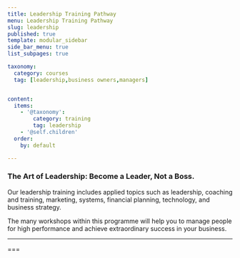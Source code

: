 ```yaml
---
title: Leadership Training Pathway
menu: Leadership Training Pathway
slug: leadership
published: true
template: modular_sidebar
side_bar_menu: true
list_subpages: true

taxonomy:
  category: courses
  tag: [leadership,business owners,managers]


content:
  items:
    - '@taxonomy': 
        category: training
        tag: leadership
    - '@self.children'
  order:
    by: default

---
```


### The Art of Leadership: Become a Leader, Not a Boss.

Our leadership training includes applied topics such as leadership, coaching and training, marketing, systems, financial planning, technology, and business strategy. 

The many workshops within this programme will help you to manage people for high performance and achieve extraordinary success in your business.

---

===
